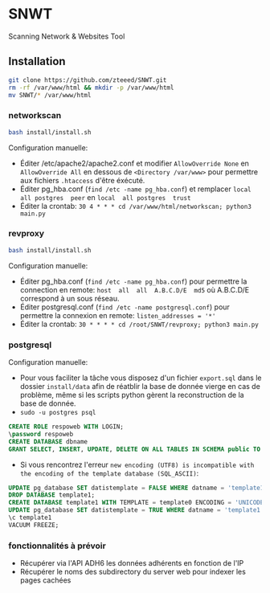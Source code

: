 # SNWT
Scanning Network &amp; Websites Tool

## Installation

```bash
git clone https://github.com/zteeed/SNWT.git
rm -rf /var/www/html && mkdir -p /var/www/html
mv SNWT/* /var/www/html
```

### networkscan

```bash
bash install/install.sh
```

Configuration manuelle:
- Éditer /etc/apache2/apache2.conf et modifier `AllowOverride None` en `AllowOverride All` en dessous de `<Directory /var/www>` pour permettre aux fichiers `.htaccess` d'être éxécuté.
- Éditer pg_hba.conf (`find /etc -name pg_hba.conf`) et remplacer `local  all postgres  peer` en `local  all postgres  trust`
- Éditer la crontab: `30 4 * * * cd /var/www/html/networkscan; python3 main.py`

### revproxy

```bash
bash install/install.sh
```

Configuration manuelle:
- Éditer pg_hba.conf (`find /etc -name pg_hba.conf`) pour permettre la connection en remote: `host  all  all  A.B.C.D/E  md5` où A.B.C.D/E correspond à un sous réseau.
- Éditer postgresql.conf (`find /etc -name postgresql.conf`) pour permettre la connexion en remote: `listen_addresses = '*'`
- Éditer la crontab: `30 * * * * cd /root/SNWT/revproxy; python3 main.py`

### postgresql

Configuration manuelle:
- Pour vous faciliter la tâche vous disposez d'un fichier `export.sql` dans le dossier `install/data` afin de réatblir la base de donnée vierge en cas de problème, même si les scripts python gèrent la reconstruction de la base de donnée.
- `sudo -u postgres psql`
```sql
CREATE ROLE respoweb WITH LOGIN;
\password respoweb
CREATE DATABASE dbname
GRANT SELECT, INSERT, UPDATE, DELETE ON ALL TABLES IN SCHEMA public TO respoweb;
```
- Si vous rencontrez l'erreur `new encoding (UTF8) is incompatible with the encoding of the template database
(SQL_ASCII)`:

```SQL
UPDATE pg_database SET datistemplate = FALSE WHERE datname = 'template1';
DROP DATABASE template1;
CREATE DATABASE template1 WITH TEMPLATE = template0 ENCODING = 'UNICODE';
UPDATE pg_database SET datistemplate = TRUE WHERE datname = 'template1';
\c template1
VACUUM FREEZE;
```

### fonctionnalités à prévoir

- Récupérer via l'API ADH6 les données adhérents en fonction de l'IP
- Récupérer le noms des subdirectory du server web pour indexer les pages cachées
